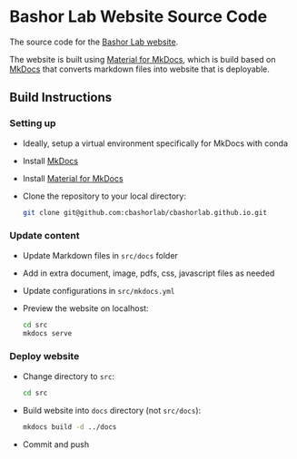 # Bashor Lab Website Source Code

The source code for the [Bashor Lab website](cbashorlab.github.io).

The website is built using [Material for MkDocs](https://squidfunk.github.io/mkdocs-material/), which is build based on [MkDocs](https://www.mkdocs.org/) that converts markdown files into website that is deployable.

## Build Instructions

### Setting up

- Ideally, setup a virtual environment specifically for MkDocs with conda
- Install [MkDocs](https://www.mkdocs.org/)
- Install [Material for MkDocs](https://squidfunk.github.io/mkdocs-material/)
- Clone the repository to your local directory:
  
  ```bash
  git clone git@github.com:cbashorlab/cbashorlab.github.io.git
  ```

### Update content

- Update Markdown files in `src/docs` folder
- Add in extra document, image, pdfs, css, javascript files as needed
- Update configurations in `src/mkdocs.yml`
- Preview the website on localhost:
  
  ```bash
  cd src
  mkdocs serve
  ```

### Deploy website

- Change directory to `src`:
  
  ```bash
  cd src
  ```

- Build website into `docs` directory (not `src/docs`):
  
  ```bash
  mkdocs build -d ../docs
  ```

- Commit and push
